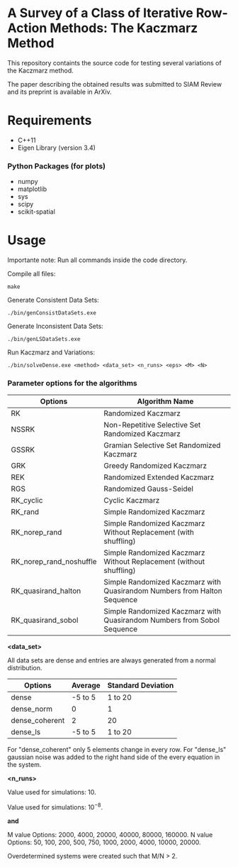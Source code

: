 # A Survey of a Class of Iterative Row-Action Methods: The Kaczmarz Method

This repository containts the source code for testing several variations of the Kaczmarz method.

The paper describing the obtained results was submitted to SIAM Review and its preprint is available in ArXiv.

# Requirements

* C++11
* Eigen Library (version 3.4)

### Python Packages (for plots)

* numpy
* matplotlib
* sys
* scipy
* scikit-spatial

# Usage

Importante note: Run all commands inside the code directory.

Compile all files:

```
make
```

Generate Consistent Data Sets:

```
./bin/genConsistDataSets.exe
```

Generate Inconsistent Data Sets:

```
./bin/genLSDataSets.exe
```

Run Kaczmarz and Variations:

```
./bin/solveDense.exe <method> <data_set> <n_runs> <eps> <M> <N>
```

### Parameter options for the algorithms

__<method>__

Options  | Algorithm Name
------------- | -------------
RK  | Randomized Kaczmarz
NSSRK  | Non-Repetitive Selective Set Randomized Kaczmarz
GSSRK  | Gramian Selective Set Randomized Kaczmarz
GRK  | Greedy Randomized Kaczmarz
REK  | Randomized Extended Kaczmarz
RGS  | Randomized Gauss-Seidel
RK_cyclic  | Cyclic Kaczmarz
RK_rand  | Simple Randomized Kaczmarz
RK_norep_rand  | Simple Randomized Kaczmarz Without Replacement (with shuffling)
RK_norep_rand_noshuffle  | Simple Randomized Kaczmarz Without Replacement (without shuffling)
RK_quasirand_halton  | Simple Randomized Kaczmarz with Quasirandom Numbers from Halton Sequence
RK_quasirand_sobol  | Simple Randomized Kaczmarz with Quasirandom Numbers from Sobol Sequence

__<data_set>__

All data sets are dense and entries are always generated from a normal distribution.

Options  | Average | Standard Deviation
------------- | ------------- | -------------
dense  | -5 to 5 | 1 to 20
dense_norm  | 0 | 1
dense_coherent  | 2 | 20
dense_ls  | -5 to 5 | 1 to 20

For "dense_coherent" only 5 elements change in every row.
For "dense_ls" gaussian noise was added to the right hand side of the every equation in the system.

__<n_runs>__

Value used for simulations: 10.

__<eps>__

Value used for simulations: $10^{-8}$.

__<M> and <N>__

M value Options: 2000, 4000, 20000, 40000, 80000, 160000.
N value Options: 50, 100, 200, 500, 750, 1000, 2000, 4000, 10000, 20000.

Overdetermined systems were created such that M/N > 2.
